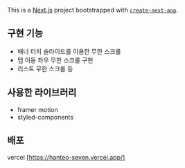 This is a [Next.js](https://nextjs.org) project bootstrapped with [`create-next-app`](https://nextjs.org/docs/app/api-reference/cli/create-next-app).

## 구현 기능

- 배너 터치 슬라이드를 이용한 무한 스크롤
- 탭 이동 좌우 무한 스크롤 구현
- 리스트 무한 스크롤 등

## 사용한 라이브러리

- framer motion
- styled-components

## 배포

vercel [https://hanteo-seven.vercel.app/]
